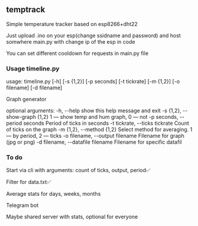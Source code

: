 ## temptrack

Simple temperature tracker based on esp8266+dht22

Just upload .ino on your esp(change ssidname and password) and host somwhere main.py with change ip of the esp in code

You can set different cooldown for requests in main.py file

### Usage timeline.py

usage: timeline.py [-h] [-s {1,2}] [-p seconds] [-t tickrate] [-m {1,2}] [-o filename] [-d filename]

Graph generator

optional arguments:
  -h, --help            show this help message and exit
  -s {1,2}, --show-graph {1,2}
                        1 — show temp and hum graph, 0 — not
  -p seconds, --period seconds
                        Period of ticks in seconds
  -t tickrate, --ticks tickrate
                        Count of ticks on the graph
  -m {1,2}, --method {1,2}
                        Select method for averaging. 1 — by period, 2 — ticks
  -o filename, --output filename
                        Filename for graph (jpg or png)
  -d filename, --datafile filename
                        Filename for specific datafil

### To do

Start via cli with arguments: count of ticks, output, period✅

Filter for data.txt✅

Average stats for days, weeks, months

Telegram bot

Maybe shared server with stats, optional for everyone
